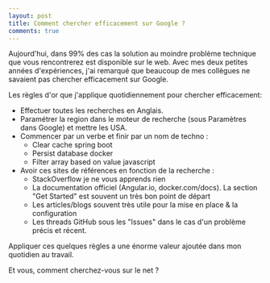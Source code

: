 ```yaml
---
layout: post
title: Comment chercher efficacement sur Google ?
comments: true
---
```


Aujourd'hui, dans 99% des cas la solution au moindre problème technique que vous rencontrerez est disponible sur le web. Avec mes deux petites années d'expériences, j'ai remarqué que beaucoup de mes collègues ne savaient pas chercher efficacement sur Google.

Les règles d'or que j'applique quotidiennement pour chercher efficacement:

- Effectuer toutes les recherches en Anglais.
- Paramétrer la region dans le moteur de recherche (sous Paramètres dans Google) et mettre les USA.
- Commencer par un verbe et finir par un nom de techno :
  - Clear cache spring boot
  - Persist database docker
  - Filter array based on value javascript
- Avoir ces sites de références en fonction de la recherche :
  - StackOverflow je ne vous apprends rien
  - La documentation officiel (Angular.io, docker.com/docs). La section "Get Started" est souvent un très bon point de départ
  - Les articles/blogs souvent très utile pour la mise en place & la configuration
  - Les threads GitHub sous les "Issues" dans le cas d'un problème précis et récent.

Appliquer ces quelques règles a une énorme valeur ajoutée dans mon quotidien au travail.

Et vous, comment cherchez-vous sur le net ?
